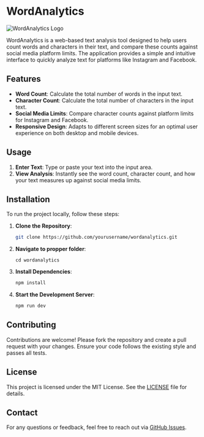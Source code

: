 # WordAnalytics

![WordAnalytics Logo](path-to-your-logo-image.png) <!-- Replace with the actual path to your logo image -->

WordAnalytics is a web-based text analysis tool designed to help users count words and characters in their text, and compare these counts against social media platform limits. The application provides a simple and intuitive interface to quickly analyze text for platforms like Instagram and Facebook.

## Features

- **Word Count**: Calculate the total number of words in the input text.
- **Character Count**: Calculate the total number of characters in the input text.
- **Social Media Limits**: Compare character counts against platform limits for Instagram and Facebook.
- **Responsive Design**: Adapts to different screen sizes for an optimal user experience on both desktop and mobile devices.

## Usage

1. **Enter Text**: Type or paste your text into the input area.
2. **View Analysis**: Instantly see the word count, character count, and how your text measures up against social media limits.

## Installation

To run the project locally, follow these steps:

1. **Clone the Repository**:
   ```bash
   git clone https://github.com/yourusername/wordanalytics.git

2. **Navigate to propper folder**: 
    ```basg
    cd wordanalytics
2. **Install Dependencies**:
    ```bash
   npm install
3. **Start the Development Server**:
    ```bash
   npm run dev

## Contributing

Contributions are welcome! Please fork the repository and create a pull request with your changes. Ensure your code follows the existing style and passes all tests.

## License

This project is licensed under the MIT License. See the [LICENSE](LICENSE) file for details.

## Contact

For any questions or feedback, feel free to reach out via [GitHub Issues](https://github.com/stanjke/word-analytics/issues).
